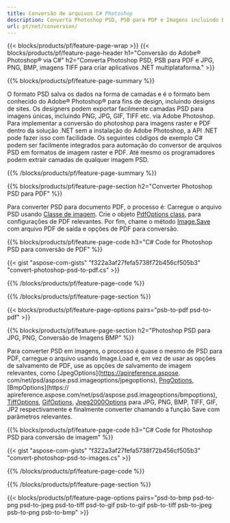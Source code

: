 ```yaml
---
title: Conversão de arquivos C# Photoshop
description: Converta Photoshop PSD, PSB para PDF e Imagens incluindo BMP, JPG, PNG, TIFF com poucas linhas de código C# via biblioteca .NET.
url: pt/net/conversion/
---
```


{{< blocks/products/pf/feature-page-wrap >}}
{{< blocks/products/pf/feature-page-header h1="Conversão do Adobe® Photoshop® via C#" h2="Converta Photoshop PSD, PSB para PDF e JPG, PNG, BMP, imagens TIFF para criar aplicativos .NET multiplataforma." >}}

{{% blocks/products/pf/feature-page-summary %}}

O formato PSD salva os dados na forma de camadas e é o formato bem conhecido do Adobe® Photoshop® para fins de design, incluindo designs de sites. Os designers podem exportar facilmente camadas PSD para imagens únicas, incluindo PNG, JPG, GIF, TIFF etc. via Adobe Photoshop. Para implementar a conversão do photoshop para imagens raster e PDF dentro da solução .NET sem a instalação do Adobe Photoshop, a API .NET pode fazer isso com facilidade. Os seguintes códigos de exemplo C# podem ser facilmente integrados para automação do conversor de arquivos PSD em formatos de imagem raster e PDF. Até mesmo os programadores podem extrair camadas de qualquer imagem PSD.


{{% /blocks/products/pf/feature-page-summary  %}}

{{% blocks/products/pf/feature-page-section  h2="Converter Photoshop PSD para PDF" %}}

Para converter PSD para documento PDF, o processo é: Carregue o arquivo PSD usando [Classe de imagem](https://apireference.aspose.com/net/psd/aspose.psd/image). Crie o objeto [PdfOptions class](https://apireference.aspose.com/net/psd/aspose.psd.imageoptions/pdfoptions), para configurações de PDF relevantes. Por fim, chame o método [Image.Save](https://apireference.aspose.com/net/psd/aspose.psd.image/save/methods/3) com arquivo PDF de saída e opções de PDF para conversão.

{{% blocks/products/pf/feature-page-code h3="C# Code for Photoshop PSD para conversão de PDF" %}}

{{< gist "aspose-com-gists" "f322a3af27fefa5738f72b456cf505b3" "convert-photoshop-psd-to-pdf.cs" >}}

{{% /blocks/products/pf/feature-page-code  %}}

{{% /blocks/products/pf/feature-page-section %}}

{{< blocks/products/pf/feature-page-options pairs="psb-to-pdf psd-to-pdf" >}}

{{% blocks/products/pf/feature-page-section  h2="Photoshop PSD para JPG, PNG, Conversão de Imagens BMP" %}}

Para converter PSD em imagens, o processo é quase o mesmo de PSD para PDF, carregue o arquivo usando Image.Load e, em vez de usar as opções de salvamento de PDF, use as opções de salvamento de imagem relevantes, como [JpegOptions](https://apireference.aspose. com/net/psd/aspose.psd.imageoptions/jpegoptions), [PngOptions](https://apireference.aspose.com/net/psd/aspose.psd.imageoptions/pngoptions), [BmpOptions](https:// apireference.aspose.com/net/psd/aspose.psd.imageoptions/bmpoptions), [TiffOptions](https://apireference.aspose.com/net/psd/aspose.psd.imageoptions/tiffoptions), [GifOptions]( https://apireference.aspose.com/net/psd/aspose.psd.imageoptions/gifoptions), [Jpeg2000Options](https://apireference.aspose.com/net/psd/aspose.psd.imageoptions/jpeg2000options) para JPG, PNG, BMP, TIFF, GIF, JP2 respectivamente e finalmente converter chamando a função Save com parâmetros relevantes.


{{% blocks/products/pf/feature-page-code h3="C# Code for Photoshop PSD para conversão de imagem" %}}

{{< gist "aspose-com-gists" "f322a3af27fefa5738f72b456cf505b3" "convert-photoshop-psd-to-images.cs" >}}

{{% /blocks/products/pf/feature-page-code  %}}

{{% /blocks/products/pf/feature-page-section %}}

{{< blocks/products/pf/feature-page-options pairs="psd-to-bmp psd-to-png psd-to-jpeg psd-to-tiff psd-to-gif psb-to-gif psb-to-tiff psb-to-jpeg psb-to-png psb-to-bmp" >}}
